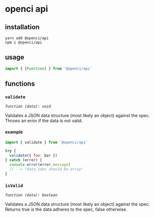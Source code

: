 # openci api

## installation

```
yarn add @openci/api
npm i @openci/api
```

## usage

```js
import { [Function] } from '@openci/api'
```

## functions

### `validate`

_`function (data): void`_

Validates a JSON data structure (most likely an object) against the spec. Throws an error if the
data is not valid.

#### example

```js
import { validate } from '@openci/api'

try {
  validate({ foo: bar })
} catch (error) {
  console.error(error.message)
  // --> "data.jobs should be array"
}
```

### `isValid`

_`function (data): boolean`_

Validates a JSON data structure (most likely an object) against the spec. Returns true is the data
adheres to the spec, false otherwise.

